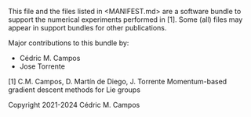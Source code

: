 This file and the files listed in <MANIFEST.md> are a software bundle
to support the numerical experiments performed in [1]. Some (all) files
may appear in support bundles for other publications.

Major contributions to this bundle by:
- Cédric M. Campos
- Jose Torrente

[1] C.M. Campos, D. Martín de Diego, J. Torrente
    Momentum-based gradient descent methods for Lie groups

Copyright 2021-2024 Cédric M. Campos
